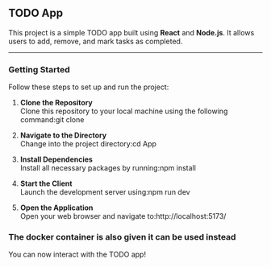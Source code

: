 ## TODO App

This project is a simple TODO app built using **React** and **Node.js**. It allows users to add, remove, and mark tasks as completed.

---

### Getting Started

Follow these steps to set up and run the project:

1. **Clone the Repository**  
   Clone this repository to your local machine using the following command:git clone <repository-url>


2. **Navigate to the Directory**  
Change into the project directory:cd App

3. **Install Dependencies**  
Install all necessary packages by running:npm install

4. **Start the Client**  
Launch the development server using:npm run dev

5. **Open the Application**  
Open your web browser and navigate to:http://localhost:5173/

### The docker container is also given it can be used instead

You can now interact with the TODO app!

